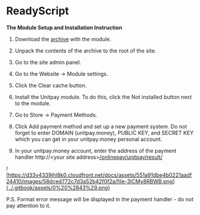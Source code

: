 # ReadyScript

**The Module Setup and Installation Instruction**

1. Download the [archive](https://github.com/unitpay/readyscript-module) with the module.

2. Unpack the contents of the archive to the root of the site.

3. Go to the site admin panel.

4. Go to the Website -&gt; Module settings.

5. Click the Clear cache button.

6. Install the Unitpay module. To do this, click the Not installed button next to the module.

7. Go to Store -&gt; Payment Methods.

8. Click Add payment method and set up a new payment system. Do not forget to enter DOMAIN \(unitpay.money\), PUBLIC KEY, and SECRET KEY which you can get in your unitpay.money personal account.

9. In your unitpay.money account, enter the address of the payment handler http://&lt;your site address&gt;[/onlinepay/unitpay/result/](http://ttestt.ru/onlinepay/unitpay/result/)

![https://d33v4339jhl8k0.cloudfront.net/docs/assets/551a91dbe4b0221aadf24410/images/58dced772c7d3a52b42f0f2a/file-3ICMy8RBWB.png](../.gitbook/assets/0%20%2843%29.png)

P.S. Format error message will be displayed in the payment handler - do not pay attention to it.

